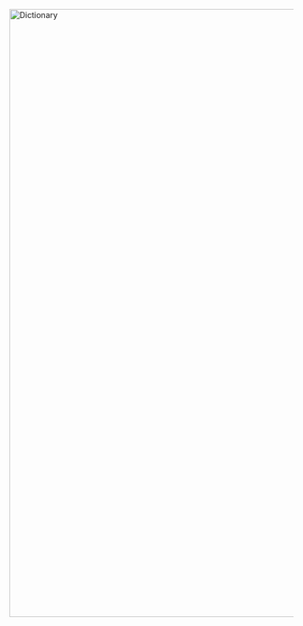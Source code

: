 <a href="https://github.com/pekeramazan/Dictionary"><img src="https://github.com/pekeramazan/pekeramazan/dictionary-showcase.png" alt="Dictionary"  width="1920" height="1080" /></a>